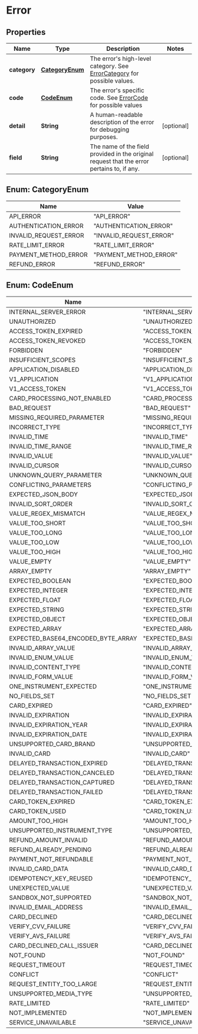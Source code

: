 
# Error

## Properties
Name | Type | Description | Notes
------------ | ------------- | ------------- | -------------
**category** | [**CategoryEnum**](#CategoryEnum) | The error&#39;s high-level category. See [ErrorCategory](#type-errorcategory) for possible values. | 
**code** | [**CodeEnum**](#CodeEnum) | The error&#39;s specific code. See [ErrorCode](#type-errorcode) for possible values | 
**detail** | **String** | A human-readable description of the error for debugging purposes. |  [optional]
**field** | **String** | The name of the field provided in the original request that the error pertains to, if any. |  [optional]


<a name="CategoryEnum"></a>
## Enum: CategoryEnum
Name | Value
---- | -----
API_ERROR | &quot;API_ERROR&quot;
AUTHENTICATION_ERROR | &quot;AUTHENTICATION_ERROR&quot;
INVALID_REQUEST_ERROR | &quot;INVALID_REQUEST_ERROR&quot;
RATE_LIMIT_ERROR | &quot;RATE_LIMIT_ERROR&quot;
PAYMENT_METHOD_ERROR | &quot;PAYMENT_METHOD_ERROR&quot;
REFUND_ERROR | &quot;REFUND_ERROR&quot;


<a name="CodeEnum"></a>
## Enum: CodeEnum
Name | Value
---- | -----
INTERNAL_SERVER_ERROR | &quot;INTERNAL_SERVER_ERROR&quot;
UNAUTHORIZED | &quot;UNAUTHORIZED&quot;
ACCESS_TOKEN_EXPIRED | &quot;ACCESS_TOKEN_EXPIRED&quot;
ACCESS_TOKEN_REVOKED | &quot;ACCESS_TOKEN_REVOKED&quot;
FORBIDDEN | &quot;FORBIDDEN&quot;
INSUFFICIENT_SCOPES | &quot;INSUFFICIENT_SCOPES&quot;
APPLICATION_DISABLED | &quot;APPLICATION_DISABLED&quot;
V1_APPLICATION | &quot;V1_APPLICATION&quot;
V1_ACCESS_TOKEN | &quot;V1_ACCESS_TOKEN&quot;
CARD_PROCESSING_NOT_ENABLED | &quot;CARD_PROCESSING_NOT_ENABLED&quot;
BAD_REQUEST | &quot;BAD_REQUEST&quot;
MISSING_REQUIRED_PARAMETER | &quot;MISSING_REQUIRED_PARAMETER&quot;
INCORRECT_TYPE | &quot;INCORRECT_TYPE&quot;
INVALID_TIME | &quot;INVALID_TIME&quot;
INVALID_TIME_RANGE | &quot;INVALID_TIME_RANGE&quot;
INVALID_VALUE | &quot;INVALID_VALUE&quot;
INVALID_CURSOR | &quot;INVALID_CURSOR&quot;
UNKNOWN_QUERY_PARAMETER | &quot;UNKNOWN_QUERY_PARAMETER&quot;
CONFLICTING_PARAMETERS | &quot;CONFLICTING_PARAMETERS&quot;
EXPECTED_JSON_BODY | &quot;EXPECTED_JSON_BODY&quot;
INVALID_SORT_ORDER | &quot;INVALID_SORT_ORDER&quot;
VALUE_REGEX_MISMATCH | &quot;VALUE_REGEX_MISMATCH&quot;
VALUE_TOO_SHORT | &quot;VALUE_TOO_SHORT&quot;
VALUE_TOO_LONG | &quot;VALUE_TOO_LONG&quot;
VALUE_TOO_LOW | &quot;VALUE_TOO_LOW&quot;
VALUE_TOO_HIGH | &quot;VALUE_TOO_HIGH&quot;
VALUE_EMPTY | &quot;VALUE_EMPTY&quot;
ARRAY_EMPTY | &quot;ARRAY_EMPTY&quot;
EXPECTED_BOOLEAN | &quot;EXPECTED_BOOLEAN&quot;
EXPECTED_INTEGER | &quot;EXPECTED_INTEGER&quot;
EXPECTED_FLOAT | &quot;EXPECTED_FLOAT&quot;
EXPECTED_STRING | &quot;EXPECTED_STRING&quot;
EXPECTED_OBJECT | &quot;EXPECTED_OBJECT&quot;
EXPECTED_ARRAY | &quot;EXPECTED_ARRAY&quot;
EXPECTED_BASE64_ENCODED_BYTE_ARRAY | &quot;EXPECTED_BASE64_ENCODED_BYTE_ARRAY&quot;
INVALID_ARRAY_VALUE | &quot;INVALID_ARRAY_VALUE&quot;
INVALID_ENUM_VALUE | &quot;INVALID_ENUM_VALUE&quot;
INVALID_CONTENT_TYPE | &quot;INVALID_CONTENT_TYPE&quot;
INVALID_FORM_VALUE | &quot;INVALID_FORM_VALUE&quot;
ONE_INSTRUMENT_EXPECTED | &quot;ONE_INSTRUMENT_EXPECTED&quot;
NO_FIELDS_SET | &quot;NO_FIELDS_SET&quot;
CARD_EXPIRED | &quot;CARD_EXPIRED&quot;
INVALID_EXPIRATION | &quot;INVALID_EXPIRATION&quot;
INVALID_EXPIRATION_YEAR | &quot;INVALID_EXPIRATION_YEAR&quot;
INVALID_EXPIRATION_DATE | &quot;INVALID_EXPIRATION_DATE&quot;
UNSUPPORTED_CARD_BRAND | &quot;UNSUPPORTED_CARD_BRAND&quot;
INVALID_CARD | &quot;INVALID_CARD&quot;
DELAYED_TRANSACTION_EXPIRED | &quot;DELAYED_TRANSACTION_EXPIRED&quot;
DELAYED_TRANSACTION_CANCELED | &quot;DELAYED_TRANSACTION_CANCELED&quot;
DELAYED_TRANSACTION_CAPTURED | &quot;DELAYED_TRANSACTION_CAPTURED&quot;
DELAYED_TRANSACTION_FAILED | &quot;DELAYED_TRANSACTION_FAILED&quot;
CARD_TOKEN_EXPIRED | &quot;CARD_TOKEN_EXPIRED&quot;
CARD_TOKEN_USED | &quot;CARD_TOKEN_USED&quot;
AMOUNT_TOO_HIGH | &quot;AMOUNT_TOO_HIGH&quot;
UNSUPPORTED_INSTRUMENT_TYPE | &quot;UNSUPPORTED_INSTRUMENT_TYPE&quot;
REFUND_AMOUNT_INVALID | &quot;REFUND_AMOUNT_INVALID&quot;
REFUND_ALREADY_PENDING | &quot;REFUND_ALREADY_PENDING&quot;
PAYMENT_NOT_REFUNDABLE | &quot;PAYMENT_NOT_REFUNDABLE&quot;
INVALID_CARD_DATA | &quot;INVALID_CARD_DATA&quot;
IDEMPOTENCY_KEY_REUSED | &quot;IDEMPOTENCY_KEY_REUSED&quot;
UNEXPECTED_VALUE | &quot;UNEXPECTED_VALUE&quot;
SANDBOX_NOT_SUPPORTED | &quot;SANDBOX_NOT_SUPPORTED&quot;
INVALID_EMAIL_ADDRESS | &quot;INVALID_EMAIL_ADDRESS&quot;
CARD_DECLINED | &quot;CARD_DECLINED&quot;
VERIFY_CVV_FAILURE | &quot;VERIFY_CVV_FAILURE&quot;
VERIFY_AVS_FAILURE | &quot;VERIFY_AVS_FAILURE&quot;
CARD_DECLINED_CALL_ISSUER | &quot;CARD_DECLINED_CALL_ISSUER&quot;
NOT_FOUND | &quot;NOT_FOUND&quot;
REQUEST_TIMEOUT | &quot;REQUEST_TIMEOUT&quot;
CONFLICT | &quot;CONFLICT&quot;
REQUEST_ENTITY_TOO_LARGE | &quot;REQUEST_ENTITY_TOO_LARGE&quot;
UNSUPPORTED_MEDIA_TYPE | &quot;UNSUPPORTED_MEDIA_TYPE&quot;
RATE_LIMITED | &quot;RATE_LIMITED&quot;
NOT_IMPLEMENTED | &quot;NOT_IMPLEMENTED&quot;
SERVICE_UNAVAILABLE | &quot;SERVICE_UNAVAILABLE&quot;



